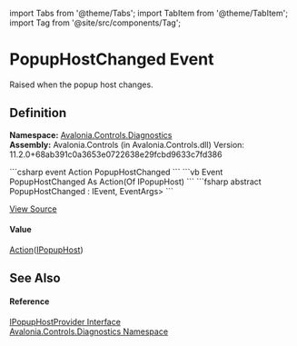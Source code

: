 import Tabs from '@theme/Tabs'; 
import TabItem from '@theme/TabItem'; 
import Tag from '@site/src/components/Tag'; 

# PopupHostChanged Event


Raised when the popup host changes.



## Definition
**Namespace:** <a href="N_Avalonia_Controls_Diagnostics">Avalonia.Controls.Diagnostics</a>  
**Assembly:** Avalonia.Controls (in Avalonia.Controls.dll) Version: 11.2.0+68ab391c0a3653e0722638e29fcbd9633c7fd386

<Tabs groupId="api-code-preview">
<TabItem value="csharp" label="C#">
```csharp
event Action<IPopupHost> PopupHostChanged
```
</TabItem>
<TabItem value="vb" label="VB">
```vb
Event PopupHostChanged As Action(Of IPopupHost)
```
</TabItem>
<TabItem value="fsharp" label="F#">
```fsharp
abstract PopupHostChanged : IEvent<Action<IPopupHost>,
    EventArgs>
```
</TabItem>
</Tabs>



<a href="https://github.com/AvaloniaUI/Avalonia/tree/master/srcAvalonia.Controls/Diagnostics/IPopupHostProvider.cs" title="View the source code">View Source</a>



#### Value
<a href="https://learn.microsoft.com/dotnet/api/system.action-1" target="_blank" rel="noopener noreferrer">Action</a>(<a href="T_Avalonia_Controls_Primitives_IPopupHost">IPopupHost</a>)

## See Also


#### Reference
<a href="T_Avalonia_Controls_Diagnostics_IPopupHostProvider">IPopupHostProvider Interface</a>  
<a href="N_Avalonia_Controls_Diagnostics">Avalonia.Controls.Diagnostics Namespace</a>  
